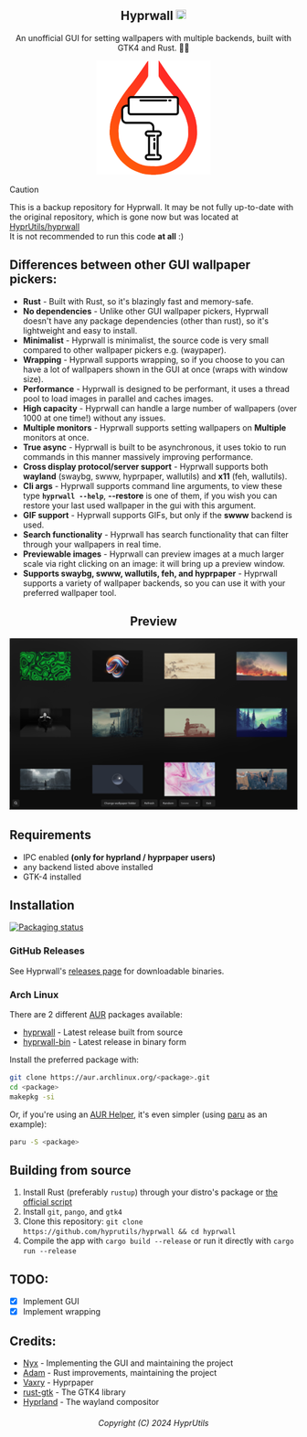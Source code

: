 <div align='center'>

<h2>Hyprwall <img src='https://raw.githubusercontent.com/hyprutils-archive/.github/refs/heads/main/hyprutils_transparent.png'width='18' height='18'></h2>

An unofficial GUI for setting wallpapers with multiple backends, built with GTK4 and Rust. 🚀🦀<br>

<img src='hyprwall.png' width='200' height='200'>

</div>

> [!CAUTION]
> This is a backup repository for Hyprwall. It may be not fully up-to-date with the original repository, which is gone now but was located at [HyprUtils/hyprwall]<br>
> It is not recommended to run this code **at all** :)

[HyprUtils/hyprwall]: https://github.com/HyprUtils/hyprwall

## Differences between other GUI wallpaper pickers:
- **Rust** - Built with Rust, so it's blazingly fast and memory-safe.
- **No dependencies** - Unlike other GUI wallpaper pickers, Hyprwall doesn't have any package dependencies (other than rust), so it's lightweight and easy to install.
- **Minimalist** - Hyprwall is minimalist, the source code is very small compared to other wallpaper pickers e.g. (waypaper).
- **Wrapping** - Hyprwall supports wrapping, so if you choose to you can have a lot of wallpapers shown in the GUI at once (wraps with window size).
- **Performance** - Hyprwall is designed to be performant, it uses a thread pool to load images in parallel and caches images.
- **High capacity** - Hyprwall can handle a large number of wallpapers (over 1000 at one time!) without any issues.
- **Multiple monitors** - Hyprwall supports setting wallpapers on **Multiple** monitors at once.
- **True async** - Hyprwall is built to be asynchronous, it uses tokio to run commands in this manner massively improving performance.
- **Cross display protocol/server support** - Hyprwall supports both **wayland** (swaybg, swww, hyprpaper, wallutils) and **x11** (feh, wallutils).
- **Cli args** - Hyprwall supports command line arguments, to view these type **`hyprwall --help`**, **--restore** is one of them, if you wish you can restore your last used wallpaper in the gui with this argument.
- **GIF support** - Hyprwall supports GIFs, but only if the **swww** backend is used.
- **Search functionality** - Hyprwall has search functionality that can filter through your wallpapers in real time.
- **Previewable images** - Hyprwall can preview images at a much larger scale via right clicking on an image: it will bring up a preview window.
- **Supports swaybg, swww, wallutils, feh, and hyprpaper** - Hyprwall supports a variety of wallpaper backends, so you can use it with your preferred wallpaper tool.

<div align='center'>

## Preview
![Preview](.github/preview.png)

</div>

## Requirements
- IPC enabled **(only for hyprland / hyprpaper users)**
- any backend listed above installed
- GTK-4 installed

## Installation

[![Packaging status](https://repology.org/badge/vertical-allrepos/hyprwall.svg)](https://repology.org/project/hyprwall/versions)

### GitHub Releases
See Hyprwall's [releases page](https://github.com/hyprutils/hyprwall/releases) for downloadable binaries.

### Arch Linux
There are 2 different [AUR](https://aur.archlinux.org) packages available:

- [hyprwall](https://aur.archlinux.org/packages/hyprwall) - Latest release built from source
- [hyprwall-bin](https://aur.archlinux.org/packages/hyprwall-bin) - Latest release in binary form

Install the preferred package with:
```bash
git clone https://aur.archlinux.org/<package>.git
cd <package>
makepkg -si
```

Or, if you're using an [AUR Helper](https://wiki.archlinux.org/title/AUR_helpers), it's even simpler (using [paru](https://github.com/Morganamilo/paru) as an example):
```bash
paru -S <package>
```

## Building from source
1. Install Rust (preferably `rustup`) through your distro's package or [the official script](https://www.rust-lang.org/tools/install)
2. Install `git`, `pango`, and `gtk4`
3. Clone this repository:
`git clone https://github.com/hyprutils/hyprwall && cd hyprwall`
4. Compile the app with `cargo build --release` or run it directly with `cargo run --release`

## TODO:
- [x] Implement GUI
- [x] Implement wrapping

## Credits:
- [Nyx](https://github.com/nnyyxxxx) - Implementing the GUI and maintaining the project
- [Adam](https://github.com/adamperkowski) - Rust improvements, maintaining the project
- [Vaxry](https://github.com/vaxerski) - Hyprpaper
- [rust-gtk](https://github.com/gtk-rs/gtk4-rs) - The GTK4 library
- [Hyprland](https://github.com/hyprwm/Hyprland) - The wayland compositor

<h6 align='center'>Copyright (C) 2024 HyprUtils<h6>
